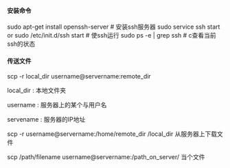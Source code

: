 #### 安装命令

sudo apt-get install openssh-server # 安装ssh服务器
sudo service ssh start  or sudo /etc/init.d/ssh start # 使ssh运行
sudo ps -e | grep ssh # c查看当前ssh的状态

#### 传送文件

scp -r local_dir username@servername:remote_dir

local_dir : 本地文件夹

username : 服务器上的某个与用户名

servename : 服务器的IP地址

scp -r username@servername:/home/remote_dir   /local_dir 从服务器上下载文件

scp /path/filename username@servername:/path_on_server/ 当个文件

